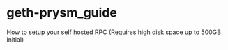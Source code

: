 # geth-prysm_guide
How to setup your self hosted RPC (Requires high disk space up to 500GB initial)
